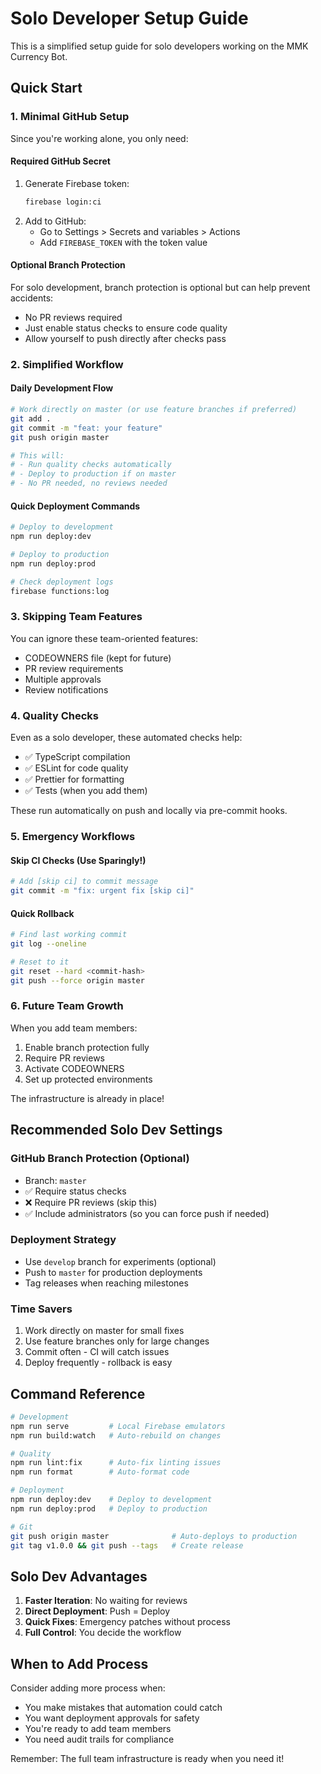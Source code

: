 # Solo Developer Setup Guide

This is a simplified setup guide for solo developers working on the MMK Currency Bot.

## Quick Start

### 1. Minimal GitHub Setup

Since you're working alone, you only need:

#### Required GitHub Secret
1. Generate Firebase token:
   ```bash
   firebase login:ci
   ```
2. Add to GitHub:
   - Go to Settings > Secrets and variables > Actions
   - Add `FIREBASE_TOKEN` with the token value

#### Optional Branch Protection
For solo development, branch protection is optional but can help prevent accidents:
- No PR reviews required
- Just enable status checks to ensure code quality
- Allow yourself to push directly after checks pass

### 2. Simplified Workflow

#### Daily Development Flow
```bash
# Work directly on master (or use feature branches if preferred)
git add .
git commit -m "feat: your feature"
git push origin master

# This will:
# - Run quality checks automatically
# - Deploy to production if on master
# - No PR needed, no reviews needed
```

#### Quick Deployment Commands
```bash
# Deploy to development
npm run deploy:dev

# Deploy to production
npm run deploy:prod

# Check deployment logs
firebase functions:log
```

### 3. Skipping Team Features

You can ignore these team-oriented features:
- CODEOWNERS file (kept for future)
- PR review requirements
- Multiple approvals
- Review notifications

### 4. Quality Checks

Even as a solo developer, these automated checks help:
- ✅ TypeScript compilation
- ✅ ESLint for code quality
- ✅ Prettier for formatting
- ✅ Tests (when you add them)

These run automatically on push and locally via pre-commit hooks.

### 5. Emergency Workflows

#### Skip CI Checks (Use Sparingly!)
```bash
# Add [skip ci] to commit message
git commit -m "fix: urgent fix [skip ci]"
```

#### Quick Rollback
```bash
# Find last working commit
git log --oneline

# Reset to it
git reset --hard <commit-hash>
git push --force origin master
```

### 6. Future Team Growth

When you add team members:
1. Enable branch protection fully
2. Require PR reviews
3. Activate CODEOWNERS
4. Set up protected environments

The infrastructure is already in place!

## Recommended Solo Dev Settings

### GitHub Branch Protection (Optional)
- Branch: `master`
- ✅ Require status checks
- ❌ Require PR reviews (skip this)
- ✅ Include administrators (so you can force push if needed)

### Deployment Strategy
- Use `develop` branch for experiments (optional)
- Push to `master` for production deployments
- Tag releases when reaching milestones

### Time Savers
1. Work directly on master for small fixes
2. Use feature branches only for large changes
3. Commit often - CI will catch issues
4. Deploy frequently - rollback is easy

## Command Reference

```bash
# Development
npm run serve         # Local Firebase emulators
npm run build:watch   # Auto-rebuild on changes

# Quality
npm run lint:fix      # Auto-fix linting issues
npm run format        # Auto-format code

# Deployment
npm run deploy:dev    # Deploy to development
npm run deploy:prod   # Deploy to production

# Git
git push origin master              # Auto-deploys to production
git tag v1.0.0 && git push --tags   # Create release
```

## Solo Dev Advantages

1. **Faster Iteration**: No waiting for reviews
2. **Direct Deployment**: Push = Deploy
3. **Quick Fixes**: Emergency patches without process
4. **Full Control**: You decide the workflow

## When to Add Process

Consider adding more process when:
- You make mistakes that automation could catch
- You want deployment approvals for safety
- You're ready to add team members
- You need audit trails for compliance

Remember: The full team infrastructure is ready when you need it!